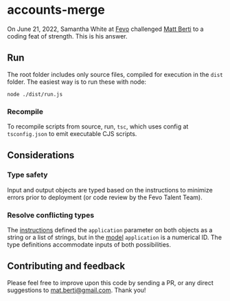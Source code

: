 # accounts-merge

On June 21, 2022, Samantha White at [Fevo](https://fevo.com) challenged [Matt Berti](https://brti.dev) to a coding feat of strength. This is his answer.

## Run

The root folder includes only source files, compiled for execution in the `dist` folder. The easiest way is to run these with node:

`node ./dist/run.js`

### Recompile

To recompile scripts from source, run, `tsc`, which uses config at `tsconfig.json` to emit executable CJS scripts.

## Considerations

### Type safety

Input and output objects are typed based on the instructions to minimize errors prior to deployment (or code review by the Fevo Talent Team).

### Resolve conflicting types

The [instructions](instructions.txt) defined the `application` parameter on both objects as a string or a list of strings, but in the [model](accounts.json) `application` is a numerical ID. The type definitions accommodate inputs of both possibilities.

## Contributing and feedback

Please feel free to improve upon this code by sending a PR, or any direct suggestions to [mat.berti@gmail.com](email:mat.berti@gmail.com). Thank you!
